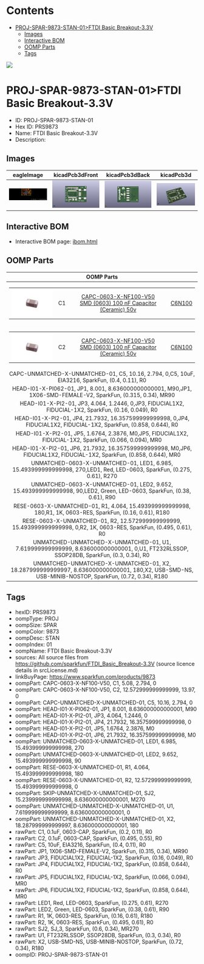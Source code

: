



Contents
========

* [PROJ-SPAR-9873-STAN-01>FTDI Basic Breakout-3.3V](#proj-spar-9873-stan-01ftdi-basic-breakout-33v)
	* [Images](#images)
	* [Interactive BOM](#interactive-bom)
	* [OOMP Parts](#oomp-parts)
	* [Tags](#tags)
  
![][im]
# PROJ-SPAR-9873-STAN-01>FTDI Basic Breakout-3.3V

- ID: PROJ-SPAR-9873-STAN-01
- Hex ID: PRS9873
- Name: FTDI Basic Breakout-3.3V
- Description: 

## Images
  
  

|eagleImage|kicadPcb3dFront|kicadPcb3dBack|kicadPcb3d|
| :---: | :---: | :---: | :---: |
|[![eagleImage](eagleImage_140.png)](eagleImage_600.png)|[![kicadPcb3dFront](kicadPcb3dFront_140.png)](kicadPcb3dFront_600.png)|[![kicadPcb3dBack](kicadPcb3dBack_140.png)](kicadPcb3dBack_600.png)|[![kicadPcb3d](kicadPcb3d_140.png)](kicadPcb3d_600.png)|

## Interactive BOM

- Interactive BOM page: [ibom.html](kicad/bom/ibom.html)

## OOMP Parts
  

|OOMP Parts|
| :---: |
|<table><tr><td>![CAPC-0603-X-NF100-V50](https://raw.githubusercontent.com/oomlout/oomlout_OOMP_parts/main/CAPC-0603-X-NF100-V50/image_140.jpg)</td><td> C1</td><td>[CAPC-0603-X-NF100-V50<br>SMD (0603) 100 nF Capacitor (Ceramic) 50v](https://github.com/oomlout/oomlout_OOMP_parts/tree/main/CAPC-0603-X-NF100-V50/)</td><td>[C6N100](https://github.com/oomlout/oomlout_OOMP_parts/tree/main/CAPC-0603-X-NF100-V50/)</td></tr></table>|
|<table><tr><td>![CAPC-0603-X-NF100-V50](https://raw.githubusercontent.com/oomlout/oomlout_OOMP_parts/main/CAPC-0603-X-NF100-V50/image_140.jpg)</td><td> C2</td><td>[CAPC-0603-X-NF100-V50<br>SMD (0603) 100 nF Capacitor (Ceramic) 50v](https://github.com/oomlout/oomlout_OOMP_parts/tree/main/CAPC-0603-X-NF100-V50/)</td><td>[C6N100](https://github.com/oomlout/oomlout_OOMP_parts/tree/main/CAPC-0603-X-NF100-V50/)</td></tr></table>|
|CAPC-UNMATCHED-X-UNMATCHED-01, C5, 10.16, 2.794, 0,C5, 10uF, EIA3216, SparkFun, (0.4, 0.11), R0|
|HEAD-I01-X-PI062-01, JP1, 8.001, 8.636000000000001, M90,JP1, 1X06-SMD-FEMALE-V2, SparkFun, (0.315, 0.34), MR90|
|HEAD-I01-X-PI2-01, JP3, 4.064, 1.2446, 0,JP3, FIDUCIAL1X2, FIDUCIAL-1X2, SparkFun, (0.16, 0.049), R0|
|HEAD-I01-X-PI2-01, JP4, 21.7932, 16.357599999999998, 0,JP4, FIDUCIAL1X2, FIDUCIAL-1X2, SparkFun, (0.858, 0.644), R0|
|HEAD-I01-X-PI2-01, JP5, 1.6764, 2.3876, M0,JP5, FIDUCIAL1X2, FIDUCIAL-1X2, SparkFun, (0.066, 0.094), MR0|
|HEAD-I01-X-PI2-01, JP6, 21.7932, 16.357599999999998, M0,JP6, FIDUCIAL1X2, FIDUCIAL-1X2, SparkFun, (0.858, 0.644), MR0|
|UNMATCHED-0603-X-UNMATCHED-01, LED1, 6.985, 15.493999999999998, 270,LED1, Red, LED-0603, SparkFun, (0.275, 0.61), R270|
|UNMATCHED-0603-X-UNMATCHED-01, LED2, 9.652, 15.493999999999998, 90,LED2, Green, LED-0603, SparkFun, (0.38, 0.61), R90|
|RESE-0603-X-UNMATCHED-01, R1, 4.064, 15.493999999999998, 180,R1, 1K, 0603-RES, SparkFun, (0.16, 0.61), R180|
|RESE-0603-X-UNMATCHED-01, R2, 12.572999999999999, 15.493999999999998, 0,R2, 1K, 0603-RES, SparkFun, (0.495, 0.61), R0|
|UNMATCHED-UNMATCHED-X-UNMATCHED-01, U1, 7.619999999999999, 8.636000000000001, 0,U1, FT232RLSSOP, SSOP28DB, SparkFun, (0.3, 0.34), R0|
|UNMATCHED-UNMATCHED-X-UNMATCHED-01, X2, 18.287999999999997, 8.636000000000001, 180,X2, USB-SMD-NS, USB-MINIB-NOSTOP, SparkFun, (0.72, 0.34), R180|

## Tags

- hexID: PRS9873
- oompType: PROJ
- oompSize: SPAR
- oompColor: 9873
- oompDesc: STAN
- oompIndex: 01
- oompName: FTDI Basic Breakout-3.3V
- sources: All source files from https://github.com/sparkfun/FTDI_Basic_Breakout-3.3V (source licence details in srcLicense.md)
- linkBuyPage: https://www.sparkfun.com/products/9873
- oompPart: CAPC-0603-X-NF100-V50, C1, 5.08, 2.794, 0
- oompPart: CAPC-0603-X-NF100-V50, C2, 12.572999999999999, 13.97, 0
- oompPart: CAPC-UNMATCHED-X-UNMATCHED-01, C5, 10.16, 2.794, 0
- oompPart: HEAD-I01-X-PI062-01, JP1, 8.001, 8.636000000000001, M90
- oompPart: HEAD-I01-X-PI2-01, JP3, 4.064, 1.2446, 0
- oompPart: HEAD-I01-X-PI2-01, JP4, 21.7932, 16.357599999999998, 0
- oompPart: HEAD-I01-X-PI2-01, JP5, 1.6764, 2.3876, M0
- oompPart: HEAD-I01-X-PI2-01, JP6, 21.7932, 16.357599999999998, M0
- oompPart: UNMATCHED-0603-X-UNMATCHED-01, LED1, 6.985, 15.493999999999998, 270
- oompPart: UNMATCHED-0603-X-UNMATCHED-01, LED2, 9.652, 15.493999999999998, 90
- oompPart: RESE-0603-X-UNMATCHED-01, R1, 4.064, 15.493999999999998, 180
- oompPart: RESE-0603-X-UNMATCHED-01, R2, 12.572999999999999, 15.493999999999998, 0
- oompPart: SKIP-UNMATCHED-X-UNMATCHED-01, SJ2, 15.239999999999998, 8.636000000000001, M270
- oompPart: UNMATCHED-UNMATCHED-X-UNMATCHED-01, U1, 7.619999999999999, 8.636000000000001, 0
- oompPart: UNMATCHED-UNMATCHED-X-UNMATCHED-01, X2, 18.287999999999997, 8.636000000000001, 180
- rawPart: C1, 0.1uF, 0603-CAP, SparkFun, (0.2, 0.11), R0
- rawPart: C2, 0.1uF, 0603-CAP, SparkFun, (0.495, 0.55), R0
- rawPart: C5, 10uF, EIA3216, SparkFun, (0.4, 0.11), R0
- rawPart: JP1, 1X06-SMD-FEMALE-V2, SparkFun, (0.315, 0.34), MR90
- rawPart: JP3, FIDUCIAL1X2, FIDUCIAL-1X2, SparkFun, (0.16, 0.049), R0
- rawPart: JP4, FIDUCIAL1X2, FIDUCIAL-1X2, SparkFun, (0.858, 0.644), R0
- rawPart: JP5, FIDUCIAL1X2, FIDUCIAL-1X2, SparkFun, (0.066, 0.094), MR0
- rawPart: JP6, FIDUCIAL1X2, FIDUCIAL-1X2, SparkFun, (0.858, 0.644), MR0
- rawPart: LED1, Red, LED-0603, SparkFun, (0.275, 0.61), R270
- rawPart: LED2, Green, LED-0603, SparkFun, (0.38, 0.61), R90
- rawPart: R1, 1K, 0603-RES, SparkFun, (0.16, 0.61), R180
- rawPart: R2, 1K, 0603-RES, SparkFun, (0.495, 0.61), R0
- rawPart: SJ2, SJ_3, SparkFun, (0.6, 0.34), MR270
- rawPart: U1, FT232RLSSOP, SSOP28DB, SparkFun, (0.3, 0.34), R0
- rawPart: X2, USB-SMD-NS, USB-MINIB-NOSTOP, SparkFun, (0.72, 0.34), R180
- oompID: PROJ-SPAR-9873-STAN-01



[im]: kicadPcb3d_450.png
